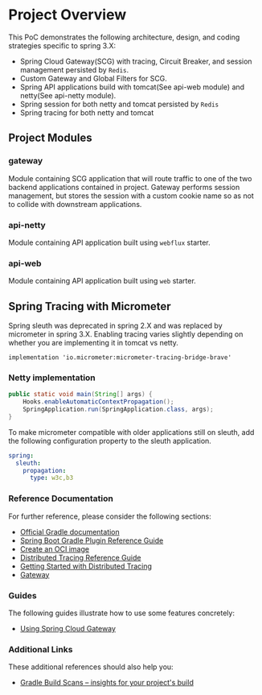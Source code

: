 # Project Overview

This PoC demonstrates the following architecture, design, and coding strategies specific to spring 3.X:

* Spring Cloud Gateway(SCG) with tracing, Circuit Breaker, and session management persisted by `Redis`.
* Custom Gateway and Global Filters for SCG.
* Spring API applications build with tomcat(See api-web module) and netty(See api-netty module).
* Spring session for both netty and tomcat persisted by `Redis`
* Spring tracing for both netty and tomcat

## Project Modules

### gateway
Module containing SCG application that will route traffic to one of the two backend applications contained in project.
Gateway performs session management, but stores the session with a custom cookie name so as not to collide with downstream applications.

### api-netty
Module containing API application built using `webflux` starter.

### api-web 
Module containing API application built using `web` starter.

## Spring Tracing with Micrometer
Spring sleuth was deprecated in spring 2.X and was replaced by micrometer in spring 3.X.  Enabling tracing varies slightly depending on whether you are implementing it in tomcat vs netty.

```
implementation 'io.micrometer:micrometer-tracing-bridge-brave'
```

### Netty implementation

```java
public static void main(String[] args) {
    Hooks.enableAutomaticContextPropagation();
    SpringApplication.run(SpringApplication.class, args);
}
```

To make micrometer compatible with older applications still on sleuth, add the following configuration property to the sleuth application.
```yaml
spring:
  sleuth:
    propagation:
      type: w3c,b3
```

### Reference Documentation
For further reference, please consider the following sections:

* [Official Gradle documentation](https://docs.gradle.org)
* [Spring Boot Gradle Plugin Reference Guide](https://docs.spring.io/spring-boot/docs/3.0.4/gradle-plugin/reference/html/)
* [Create an OCI image](https://docs.spring.io/spring-boot/docs/3.0.4/gradle-plugin/reference/html/#build-image)
* [Distributed Tracing Reference Guide](https://micrometer.io/docs/tracing)
* [Getting Started with Distributed Tracing](https://docs.spring.io/spring-boot/docs/3.0.4/reference/html/actuator.html#actuator.micrometer-tracing.getting-started)
* [Gateway](https://docs.spring.io/spring-cloud-gateway/docs/current/reference/html/)

### Guides
The following guides illustrate how to use some features concretely:

* [Using Spring Cloud Gateway](https://github.com/spring-cloud-samples/spring-cloud-gateway-sample)

### Additional Links
These additional references should also help you:

* [Gradle Build Scans – insights for your project's build](https://scans.gradle.com#gradle)

